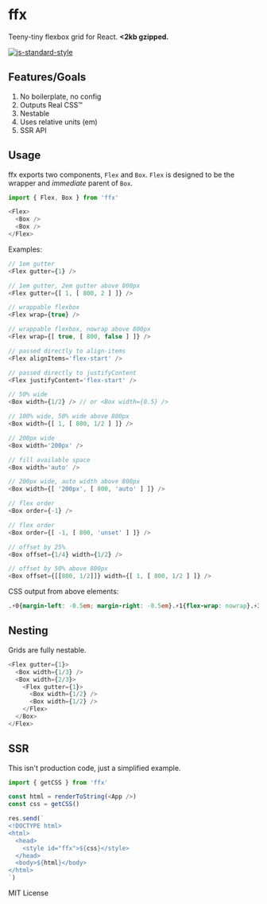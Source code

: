 # ffx
Teeny-tiny flexbox grid for React. **<2kb gzipped.**

[![js-standard-style](https://cdn.rawgit.com/feross/standard/master/badge.svg)](http://standardjs.com)

## Features/Goals
1. No boilerplate, no config
2. Outputs Real CSS™
3. Nestable
4. Uses relative units (em)
5. SSR API

## Usage
ffx exports two components, `Flex` and `Box`. `Flex` is designed to be the wrapper and *immediate* parent of `Box`.
```javascript
import { Flex, Box } from 'ffx'

<Flex>
  <Box />
  <Box />
</Flex>
```

Examples:
```javascript
// 1em gutter
<Flex gutter={1} />

// 1em gutter, 2em gutter above 800px
<Flex gutter={[ 1, [ 800, 2 ] ]} />

// wrappable flexbox
<Flex wrap={true} />

// wrappable flexbox, nowrap above 800px
<Flex wrap={[ true, [ 800, false ] ]} />

// passed directly to align-items
<Flex alignItems='flex-start' />

// passed directly to justifyContent
<Flex justifyContent='flex-start' />

// 50% wide
<Box width={1/2} /> // or <Box width={0.5} />

// 100% wide, 50% wide above 800px
<Box width={[ 1, [ 800, 1/2 ] ]} />

// 200px wide
<Box width='200px' />

// fill available space
<Box width='auto' />

// 200px wide, auto width above 800px
<Box width={[ '200px', [ 800, 'auto' ] ]} />

// flex order
<Box order={-1} />

// flex order
<Box order={[ -1, [ 800, 'unset' ] ]} />

// offset by 25%
<Box offset={1/4} width={1/2} />

// offset by 50% above 800px
<Box offset={[[800, 1/2]]} width={[ 1, [ 800, 1/2 ] ]} />
```

CSS output from above elements:
```css
.⚡︎0{margin-left: -0.5em; margin-right: -0.5em}.⚡︎1{flex-wrap: nowrap}.⚡︎3{margin-left: -0em; margin-right: -0em}.⚡︎4{flex-wrap: wrap}@media(min-width:50em){.⚡︎5{flex-wrap: nowrap}}@media(min-width:50em){.⚡︎2{margin-left: -1em; margin-right: -1em}}
```

## Nesting
Grids are fully nestable.
```javascript
<Flex gutter={1}>
  <Box width={1/3} />
  <Box width={2/3}>
    <Flex gutter={1}>
      <Box width={1/2} />
      <Box width={1/2} />
    </Flex>
  </Box>
</Flex>
```

## SSR
This isn't production code, just a simplified example.
```javascript
import { getCSS } from 'ffx'

const html = renderToString(<App />)
const css = getCSS()

res.send(`
<!DOCTYPE html>
<html>
  <head>
    <style id="ffx">${css}</style>
  </head>
  <body>${html}</body>
</html>
`)
```

MIT License
